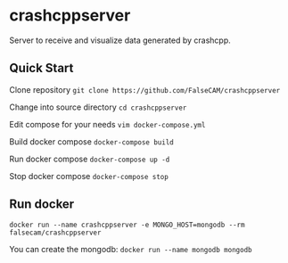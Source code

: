# crashcppserver
Server to receive and visualize data generated by crashcpp.

## Quick Start

Clone repository
	`git clone https://github.com/FalseCAM/crashcppserver`

Change into source directory
	`cd crashcppserver`

Edit compose for your needs
	`vim docker-compose.yml`

Build docker compose
	`docker-compose build`

Run docker compose
	`docker-compose up -d`

Stop docker compose
	`docker-compose stop`

## Run docker

`docker run --name crashcppserver -e MONGO_HOST=mongodb --rm falsecam/crashcppserver`

You can create the mongodb:
`docker run --name mongodb mongodb`